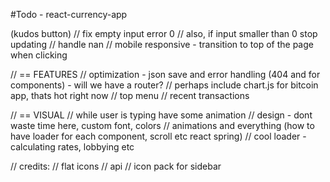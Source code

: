 #Todo - react-currency-app

(kudos button)
// fix empty input error 0
// also, if input smaller than 0 stop updating
// handle nan
// mobile responsive - transition to top of the page when clicking

// == FEATURES
// optimization - json save and error handling (404 and for components) - will we have a router?
// perhaps include chart.js for bitcoin app, thats hot right now
// top menu
// recent transactions

// == VISUAL
// while user is typing have some animation
// design - dont waste time here, custom font, colors
// animations and everything (how to have loader for each component, scroll etc react spring)
// cool loader - calculating rates, lobbying etc

// credits:
// flat icons
// api
// icon pack for sidebar
